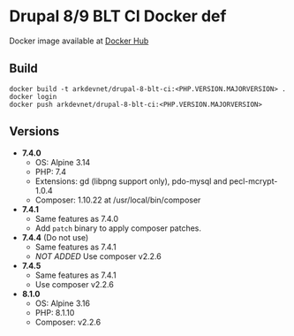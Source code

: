 # Drupal 8/9 BLT CI Docker def

Docker image available at [Docker Hub](https://hub.docker.com/repository/docker/arkdevnet/drupal-8-blt-ci)

## Build

```
docker build -t arkdevnet/drupal-8-blt-ci:<PHP.VERSION.MAJORVERSION> .
docker login
docker push arkdevnet/drupal-8-blt-ci:<PHP.VERSION.MAJORVERSION>
```

## Versions

* **7.4.0**  
  * OS: Alpine 3.14
  * PHP: 7.4
  * Extensions: gd (libpng support only), pdo-mysql and pecl-mcrypt-1.0.4
  * Composer: 1.10.22 at /usr/local/bin/composer
* **7.4.1**
  * Same features as 7.4.0
  * Add `patch` binary to apply composer patches.
* **7.4.4** (Do not use)
  * Same features as 7.4.1
  * _NOT ADDED_ Use composer v2.2.6
* **7.4.5** 
  * Same features as 7.4.1
  * Use composer v2.2.6
* **8.1.0**
  * OS: Alpine 3.16
  * PHP: 8.1.10
  * Composer: v2.2.6
